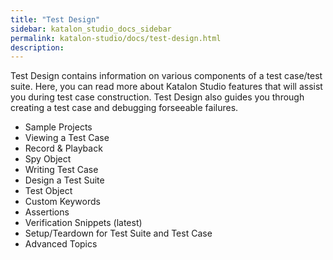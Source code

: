 ```yaml
---
title: "Test Design" 
sidebar: katalon_studio_docs_sidebar
permalink: katalon-studio/docs/test-design.html 
description: 
---
```

Test Design contains information on various components of a test case/test suite. Here, you can read more about Katalon Studio features that will assist you during test case construction. Test Design also guides you through creating a test case and debugging forseeable failures. 

*   Sample Projects
*   Viewing a Test Case
*   Record & Playback
*   Spy Object
*   Writing Test Case
*   Design a Test Suite
*   Test Object
*   Custom Keywords
*   Assertions
*   Verification Snippets (latest)
*   Setup/Teardown for Test Suite and Test Case
*   Advanced Topics